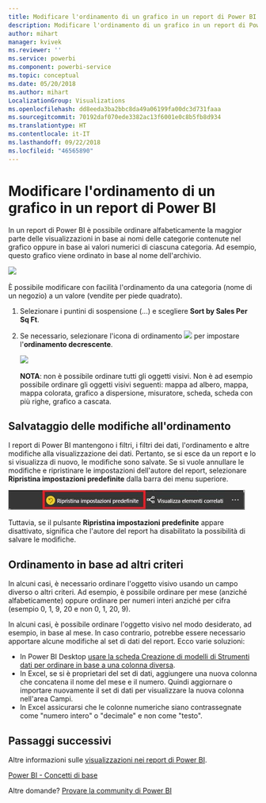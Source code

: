 ```yaml
---
title: Modificare l'ordinamento di un grafico in un report di Power BI
description: Modificare l'ordinamento di un grafico in un report di Power BI
author: mihart
manager: kvivek
ms.reviewer: ''
ms.service: powerbi
ms.component: powerbi-service
ms.topic: conceptual
ms.date: 05/20/2018
ms.author: mihart
LocalizationGroup: Visualizations
ms.openlocfilehash: dd8eeda3ba2bbc8da49a06199fa00dc3d731faaa
ms.sourcegitcommit: 70192daf070ede3382ac13f6001e0c8b5fb8d934
ms.translationtype: HT
ms.contentlocale: it-IT
ms.lasthandoff: 09/22/2018
ms.locfileid: "46565890"
---
```

# <a name="change-how-a-chart-is-sorted-in-a-power-bi-report"></a>Modificare l'ordinamento di un grafico in un report di Power BI
In un report di Power BI è possibile ordinare alfabeticamente la maggior parte delle visualizzazioni in base ai nomi delle categorie contenute nel grafico oppure in base ai valori numerici di ciascuna categoria. Ad esempio, questo grafico viene ordinato in base al nome dell'archivio.

![](media/end-user-change-sort/pbi_chartsortcategory.png)

È possibile modificare con facilità l'ordinamento da una categoria (nome di un negozio) a un valore (vendite per piede quadrato).

1. Selezionare i puntini di sospensione (...) e scegliere **Sort by Sales Per Sq Ft**.
2. Se necessario, selezionare l'icona di ordinamento ![](media/end-user-change-sort/sorticon.png) per impostare l'**ordinamento decrescente**.

   ![](media/end-user-change-sort/sortby.gif)

   **NOTA**: non è possibile ordinare tutti gli oggetti visivi.  Non è ad esempio possibile ordinare gli oggetti visivi seguenti: mappa ad albero, mappa, mappa colorata, grafico a dispersione, misuratore, scheda, scheda con più righe, grafico a cascata.

## <a name="saving-changes-you-make-to-sort-order"></a>Salvataggio delle modifiche all'ordinamento
I report di Power BI mantengono i filtri, i filtri dei dati, l'ordinamento e altre modifiche alla visualizzazione dei dati. Pertanto, se si esce da un report e lo si visualizza di nuovo, le modifiche sono salvate.  Se si vuole annullare le modifiche e ripristinare le impostazioni dell'autore del report, selezionare **Ripristina impostazioni predefinite** dalla barra dei menu superiore. 

![ordinamento permanente](./media/end-user-change-sort/power-bi-reset-to-default.png)

Tuttavia, se il pulsante **Ripristina impostazioni predefinite** appare disattivato, significa che l'autore del report ha disabilitato la possibilità di salvare le modifiche.

<a name="other"></a>
## <a name="sorting-using-other-criteria"></a>Ordinamento in base ad altri criteri
In alcuni casi, è necessario ordinare l'oggetto visivo usando un campo diverso o altri criteri.  Ad esempio, è possibile ordinare per mese (anziché alfabeticamente) oppure ordinare per numeri interi anziché per cifra (esempio 0, 1, 9, 20 e non 0, 1, 20, 9).  

In alcuni casi, è possibile ordinare l'oggetto visivo nel modo desiderato, ad esempio, in base al mese.  In caso contrario, potrebbe essere necessario apportare alcune modifiche al set di dati del report. Ecco varie soluzioni:

* In Power BI Desktop [usare la scheda Creazione di modelli di Strumenti dati per ordinare in base a una colonna diversa](../desktop-sort-by-column.md).
* In Excel, se si è proprietari del set di dati, aggiungere una nuova colonna che concatena il nome del mese e il numero. Quindi aggiornare o importare nuovamente il set di dati per visualizzare la nuova colonna nell'area Campi.
* In Excel assicurarsi che le colonne numeriche siano contrassegnate come "numero intero" o "decimale" e non come "testo".

## <a name="next-steps"></a>Passaggi successivi
Altre informazioni sulle [visualizzazioni nei report di Power BI](../visuals/power-bi-report-visualizations.md).

[Power BI - Concetti di base](end-user-basic-concepts.md)

Altre domande? [Provare la community di Power BI](http://community.powerbi.com/)
